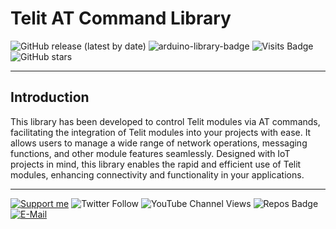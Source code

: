 # Telit AT Command Library

![GitHub release (latest by date)](https://img.shields.io/github/v/release/akkoyun/AT_Command) ![arduino-library-badge](https://www.ardu-badge.com/badge/AT_Command.svg?) ![Visits Badge](https://badges.pufler.dev/visits/akkoyun/AT_Command) ![GitHub stars](https://img.shields.io/github/stars/akkoyun/AT_Command?style=flat&logo=github)

---

## Introduction

This library has been developed to control Telit modules via AT commands, facilitating the integration of Telit modules into your projects with ease. It allows users to manage a wide range of network operations, messaging functions, and other module features seamlessly. Designed with IoT projects in mind, this library enables the rapid and efficient use of Telit modules, enhancing connectivity and functionality in your applications.

---

[![Support me](https://img.shields.io/badge/Support-PATREON-GREEN.svg)](https://www.patreon.com/bePatron?u=62967889) ![Twitter Follow](https://img.shields.io/twitter/follow/gunceakkoyun?style=social) ![YouTube Channel Views](https://img.shields.io/youtube/channel/views/UCIguQGdaBT1GnnVMz5qAZ2Q?style=social) ![Repos Badge](https://badges.pufler.dev/repos/akkoyun) [![E-Mail](https://img.shields.io/badge/E_Mail-Mehmet_Gunce_Akkoyun-blue.svg)](mailto:akkoyun@me.com)
